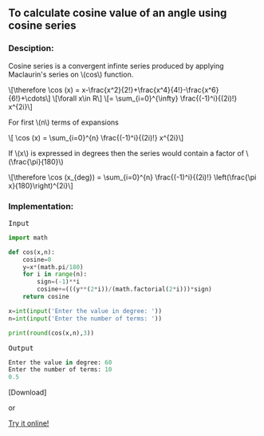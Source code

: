 <script type="text/javascript" src="https://cdnjs.cloudflare.com/ajax/libs/mathjax/2.7.0/MathJax.js?config=TeX-AMS_CHTML"></script>


## To calculate cosine value of an angle using cosine series


### Desciption:

Cosine series is a convergent infinte series produced by applying Maclaurin's series on \\(cos\\) function.

\\[\therefore \cos (x) = x-\frac{x^2}{2!}+\frac{x^4}{4!}-\frac{x^6}{6!}+\cdots\\]
\\[\forall x\in R\\]
\\[= \sum_{i=0}^{\infty} \frac{(-1)^i}{(2i)!} x^{2i}\\]

For first \\(n\\) terms of expansions

\\[ \cos (x) = \sum_{i=0}^{n} \frac{(-1)^i}{(2i)!} x^{2i}\\]

If \\(x\\) is expressed in degrees then the series would contain a factor of \\(\frac{\pi}{180}\\)

\\[\therefore \cos (x_{deg}) = \sum_{i=0}^{n} \frac{(-1)^i}{(2i)!} \left(\frac{\pi x}{180}\right)^{2i}\\]

### Implementation:

<kbd>Input</kbd>

```python
import math

def cos(x,n):
	cosine=0
	y=x*(math.pi/180)
	for i in range(n):
		sign=(-1)**i
		cosine+=(((y**(2*i))/(math.factorial(2*i)))*sign)
	return cosine

x=int(input('Enter the value in degree: '))
n=int(input('Enter the number of terms: '))

print(round(cos(x,n),3))
```

<kbd>Output</kbd>

```python
Enter the value in degree: 60
Enter the number of terms: 10
0.5
```


[Download]

or

[Try it online!](https://tio.run/##bY/BboMwEETP@Cv2lrWbNtBIURXJx36IGxZYKawtY1fw9dTU6q232dGbWU3Y0uTluu88Bx8TzC5NSvU0wMMvuJ5F31VTJAvZVjWbXQ0ezFvgS/fRatUMPgIDC0QnI@FvoFl4FIuvnTaGy1kLXiwibsbgu2GtL7VncI/kI7tndbU5oqU2UspRoCaVWi1LQpaQE54@JVGENBF8u2em43lPYyS6w0lrJf@zkuevIv0AxZmXyqoQDzj6LD3@TT5ftd73W6u69gc "Python 3 – Try It Online")
